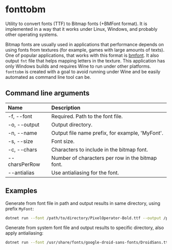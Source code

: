 # fonttobm
Utility to convert fonts (TTF) to Bitmap fonts (+BMFont format). It is implemented in a way that it works under Linux, Windows, and probably other operating systems.

Bitmap fonts are usually used in applications that performance depends on using fonts from textures (for example, games with large amounts of texts). One of popular applications, that works with this format is [bmfont](https://angelcode.com/products/bmfont/). It also output `fnt` file that helps mapping letters in the texture. This application has only Windows builds and requires Wine to run under other platforms. `fonttobm` is created with a goal to avoid running under Wine and be easily automated as command line tool can be.

## Command line arguments
| Name          | Description
|:--------------|:--
| -f, --font    | Required. Path to the font file.
| -o, --output  | Output directory.
| -n, --name    | Output file name prefix, for example, 'MyFont'.
| -s, --size    | Font size.
| -c, --chars   | Characters to include in the bitmap font.
| --charsPerRow | Number of characters per row in the bitmap font.
| --antialias   | Use antialiasing for the font.

## Examples

Generate from font file in path and output results in same directory, using prefix `MyFont`:
```bash
dotnet run --font /path/to/directory/PixelOperator-Bold.ttf --output /path/to/directory/ --name=MyFont
```

Generate from system font file and output results to specific directory, also apply antialiasing:
```bash
dotnet run --font /usr/share/fonts/google-droid-sans-fonts/DroidSans.ttf --output /path/to/directory/ --antialias=true
```
